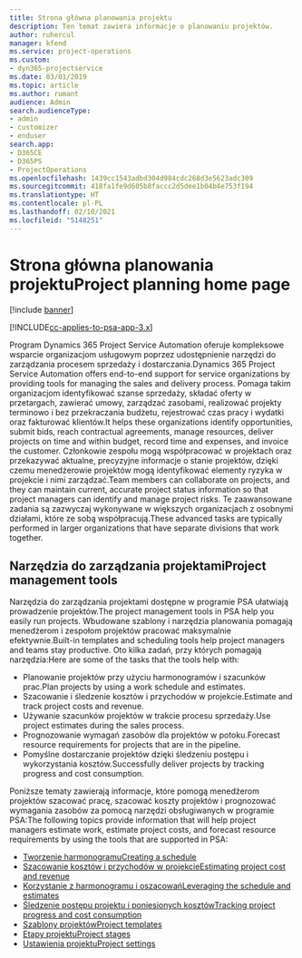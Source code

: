 ```yaml
---
title: Strona główna planowania projektu
description: Ten temat zawiera informacje o planowaniu projektów.
author: ruhercul
manager: kfend
ms.service: project-operations
ms.custom:
- dyn365-projectservice
ms.date: 03/01/2019
ms.topic: article
ms.author: rumant
audience: Admin
search.audienceType:
- admin
- customizer
- enduser
search.app:
- D365CE
- D365PS
- ProjectOperations
ms.openlocfilehash: 1439cc1543adbd304d984cdc268d3e5623adc309
ms.sourcegitcommit: 418fa1fe9d605b8faccc2d5dee1b04b4e753f194
ms.translationtype: HT
ms.contentlocale: pl-PL
ms.lasthandoff: 02/10/2021
ms.locfileid: "5148251"
---
```

# <a name="project-planning-home-page"></a><span data-ttu-id="a595f-103">Strona główna planowania projektu</span><span class="sxs-lookup"><span data-stu-id="a595f-103">Project planning home page</span></span>

[!include [banner](../includes/psa-now-project-operations.md)]

[!INCLUDE[cc-applies-to-psa-app-3.x](../includes/cc-applies-to-psa-app-3x.md)]

<span data-ttu-id="a595f-104">Program Dynamics 365 Project Service Automation oferuje kompleksowe wsparcie organizacjom usługowym poprzez udostępnienie narzędzi do zarządzania procesem sprzedaży i dostarczania.</span><span class="sxs-lookup"><span data-stu-id="a595f-104">Dynamics 365 Project Service Automation offers end-to-end support for service organizations by providing tools for managing the sales and delivery process.</span></span> <span data-ttu-id="a595f-105">Pomaga takim organizacjom identyfikować szanse sprzedaży, składać oferty w przetargach, zawierać umowy, zarządzać zasobami, realizować projekty terminowo i bez przekraczania budżetu, rejestrować czas pracy i wydatki oraz fakturować klientów.</span><span class="sxs-lookup"><span data-stu-id="a595f-105">It helps these organizations identify opportunities, submit bids, reach contractual agreements, manage resources, deliver projects on time and within budget, record time and expenses, and invoice the customer.</span></span> <span data-ttu-id="a595f-106">Członkowie zespołu mogą współpracować w projektach oraz przekazywać aktualne, precyzyjne informacje o stanie projektów, dzięki czemu menedżerowie projektów mogą identyfikować elementy ryzyka w projekcie i nimi zarządzać.</span><span class="sxs-lookup"><span data-stu-id="a595f-106">Team members can collaborate on projects, and they can maintain current, accurate project status information so that project managers can identify and manage project risks.</span></span> <span data-ttu-id="a595f-107">Te zaawansowane zadania są zazwyczaj wykonywane w większych organizacjach z osobnymi działami, które ze sobą współpracują.</span><span class="sxs-lookup"><span data-stu-id="a595f-107">These advanced tasks are typically performed in larger organizations that have separate divisions that work together.</span></span>

## <a name="project-management-tools"></a><span data-ttu-id="a595f-108">Narzędzia do zarządzania projektami</span><span class="sxs-lookup"><span data-stu-id="a595f-108">Project management tools</span></span>

<span data-ttu-id="a595f-109">Narzędzia do zarządzania projektami dostępne w programie PSA ułatwiają prowadzenie projektów.</span><span class="sxs-lookup"><span data-stu-id="a595f-109">The project management tools in PSA help you easily run projects.</span></span> <span data-ttu-id="a595f-110">Wbudowane szablony i narzędzia planowania pomagają menedżerom i zespołom projektów pracować maksymalnie efektywnie.</span><span class="sxs-lookup"><span data-stu-id="a595f-110">Built-in templates and scheduling tools help project managers and teams stay productive.</span></span> <span data-ttu-id="a595f-111">Oto kilka zadań, przy których pomagają narzędzia:</span><span class="sxs-lookup"><span data-stu-id="a595f-111">Here are some of the tasks that the tools help with:</span></span>

- <span data-ttu-id="a595f-112">Planowanie projektów przy użyciu harmonogramów i szacunków prac.</span><span class="sxs-lookup"><span data-stu-id="a595f-112">Plan projects by using a work schedule and estimates.</span></span>
- <span data-ttu-id="a595f-113">Szacowanie i śledzenie kosztów i przychodów w projekcie.</span><span class="sxs-lookup"><span data-stu-id="a595f-113">Estimate and track project costs and revenue.</span></span>
- <span data-ttu-id="a595f-114">Używanie szacunków projektów w trakcie procesu sprzedaży.</span><span class="sxs-lookup"><span data-stu-id="a595f-114">Use project estimates during the sales process.</span></span>
- <span data-ttu-id="a595f-115">Prognozowanie wymagań zasobów dla projektów w potoku.</span><span class="sxs-lookup"><span data-stu-id="a595f-115">Forecast resource requirements for projects that are in the pipeline.</span></span>
- <span data-ttu-id="a595f-116">Pomyślne dostarczanie projektów dzięki śledzeniu postępu i wykorzystania kosztów.</span><span class="sxs-lookup"><span data-stu-id="a595f-116">Successfully deliver projects by tracking progress and cost consumption.</span></span>

<span data-ttu-id="a595f-117">Poniższe tematy zawierają informacje, które pomogą menedżerom projektów szacować pracę, szacować koszty projektów i prognozować wymagania zasobów za pomocą narzędzi obsługiwanych w programie PSA:</span><span class="sxs-lookup"><span data-stu-id="a595f-117">The following topics provide information that will help project managers estimate work, estimate project costs, and forecast resource requirements by using the tools that are supported in PSA:</span></span>

- [<span data-ttu-id="a595f-118">Tworzenie harmonogramu</span><span class="sxs-lookup"><span data-stu-id="a595f-118">Creating a schedule</span></span>](project-creating.md)
- [<span data-ttu-id="a595f-119">Szacowanie kosztów i przychodów w projekcie</span><span class="sxs-lookup"><span data-stu-id="a595f-119">Estimating project cost and revenue</span></span>](project-estimating.md)
- [<span data-ttu-id="a595f-120">Korzystanie z harmonogramu i oszacowań</span><span class="sxs-lookup"><span data-stu-id="a595f-120">Leveraging the schedule and estimates</span></span>](project-leveraging.md)
- [<span data-ttu-id="a595f-121">Śledzenie postępu projektu i poniesionych kosztów</span><span class="sxs-lookup"><span data-stu-id="a595f-121">Tracking project progress and cost consumption</span></span>](project-tracking.md)
- [<span data-ttu-id="a595f-122">Szablony projektów</span><span class="sxs-lookup"><span data-stu-id="a595f-122">Project templates</span></span>](project-templates.md)
- [<span data-ttu-id="a595f-123">Etapy projektu</span><span class="sxs-lookup"><span data-stu-id="a595f-123">Project stages</span></span>](project-stages.md)
- [<span data-ttu-id="a595f-124">Ustawienia projektu</span><span class="sxs-lookup"><span data-stu-id="a595f-124">Project settings</span></span>](project-settings.md)
